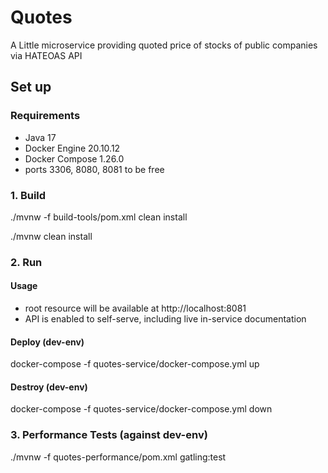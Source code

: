 # Quotes

A Little microservice providing quoted price of stocks of public companies via HATEOAS API

## Set up

### Requirements
* Java 17
* Docker Engine 20.10.12
* Docker Compose 1.26.0
* ports 3306, 8080, 8081 to be free

### 1. Build

./mvnw -f build-tools/pom.xml clean install

./mvnw clean install

### 2. Run

#### Usage

* root resource will be available at http://localhost:8081
* API is enabled to self-serve, including live in-service documentation

#### Deploy (dev-env)

docker-compose -f quotes-service/docker-compose.yml up

#### Destroy (dev-env)

docker-compose -f quotes-service/docker-compose.yml down

### 3. Performance Tests (against dev-env)

./mvnw -f quotes-performance/pom.xml gatling:test
